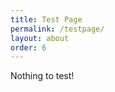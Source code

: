 ```yaml
---
title: Test Page
permalink: /testpage/
layout: about
order: 6
---
```


<html>
  <body>
    <p>Nothing to test!</p>
  </body>
</html>
